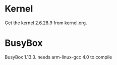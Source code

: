 # Kernel #

Get the kernel 2.6.28.9 from kernel.org.



# BusyBox #

BusyBox 1.13.3. needs arm-linux-gcc 4.0 to compile